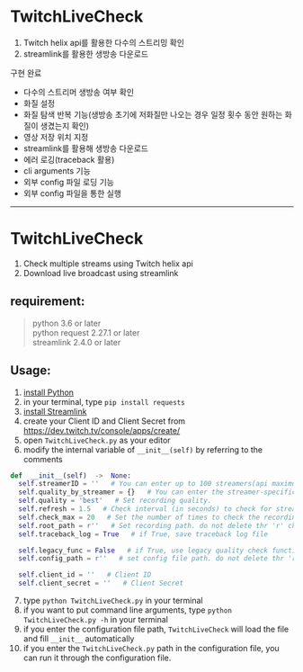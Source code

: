 # TwitchLiveCheck

1. Twitch helix api를 활용한 다수의 스트리밍 확인
2. streamlink를 활용한 생방송 다운로드


구현 완료   
* 다수의 스트리머 생방송 여부 확인
* 화질 설정
* 화질 탐색 반복 기능(생방송 초기에 저화질만 나오는 경우 일정 횟수 동안 원하는 화질이 생겼는지 확인)
* 영상 저장 위치 지정
* streamlink를 활용해 생방송 다운로드
* 에러 로깅(traceback 활용)
* cli arguments 기능
* 외부 config 파일 로딩 기능
* 외부 config 파일을 통한 실행
***

# TwitchLiveCheck

1. Check multiple streams using Twitch helix api
2. Download live broadcast using streamlink


## requirement:
> python 3.6 or later   
> python request 2.27.1 or later   
> streamlink 2.4.0 or later   


## Usage:
1. [install Python](https://www.python.org/downloads/)
2. in your terminal, type `pip install requests`
3. [install Streamlink](https://github.com/streamlink/streamlink/releases)
4. create your Client ID and Client Secret from <https://dev.twitch.tv/console/apps/create/>
5. open `TwitchLiveCheck.py` as your editor
6. modify the internal variable of `__init__(self)` by referring to the comments
```python
def  __init__(self)  ->  None:
  self.streamerID = ''   # You can enter up to 100 streamers(api maximum limit), separated by spaces example: "username1 username2 ... "
  self.quality_by_streamer = {}   # You can enter the streamer-specific quality if necessary. Don't overlap self.streamerID. example: {"username 1":"quality 1", "username 2":"quality 2"}
  self.quality = 'best'   # Set recording quality.
  self.refresh = 1.5   # Check interval (in seconds) to check for streams. you can enter decimals
  self.check_max = 20   # Set the number of times to check the recording quality. If there's no recording quality beyond the number of searches, change the quality to best. you must enter an integer
  self.root_path = r''   # Set recording path. do not delete thr 'r' character
  self.traceback_log = True   # if True, save traceback log file

  self.legacy_func = False   # if True, use legacy quality check functions
  self.config_path = r''   # set config file path. do not delete thr 'r' character

  self.client_id = ''   # Client ID
  self.client_secret = ''   # Client Secret
```
7. type `python TwitchLiveCheck.py` in your terminal
8. if you want to put command line arguments, type `python TwitchLiveCheck.py -h` in your terminal
9. if you enter the configuration file path, `TwitchLiveCheck` will load the file and fill `__init__` automatically
10. if you enter the `TwitchLiveCheck.py` path in the configuration file, you can run it through the configuration file.